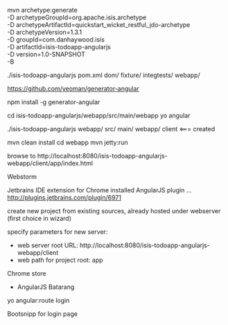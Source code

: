 

mvn archetype:generate                                       \
  -D archetypeGroupId=org.apache.isis.archetype              \
  -D archetypeArtifactId=quickstart_wicket_restful_jdo-archetype \
  -D archetypeVersion=1.3.1                                  \
  -D groupId=com.danhaywood.isis                             \
  -D artifactId=isis-todoapp-angularjs                       \
  -D version=1.0-SNAPSHOT                                    \
  -B
  
  
./isis-todoapp-angularjs
  pom.xml
  dom/
  fixture/
  integtests/
  webapp/
  
  
  
  
https://github.com/yeoman/generator-angular

npm install -g generator-angular

cd isis-todoapp-angularjs/webapp/src/main/webapp
yo angular

./isis-todoapp-angularjs
  webapp/
    src/
      main/
        webapp/
          client    <=== created


          
mvn clean install
cd webapp
mvn jetty:run


browse to http://localhost:8080/isis-todoapp-angularjs-webapp/client/app/index.html





Webstorm

Jetbrains IDE extension for Chrome
installed AngularJS plugin ... http://plugins.jetbrains.com/plugin/6971


create new project from existing sources, already hosted under webserver (first choice in wizard)

specify parameters for new server:
- web server root URL: http://localhost:8080/isis-todoapp-angularjs-webapp/client
- web path for project root: app



Chrome store
- AngularJS Batarang



yo angular:route login


Bootsnipp for login page